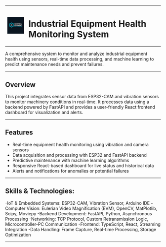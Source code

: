 <table align="center">
  <tr>
    <td><img src="FRONTEND/public/favicon.png" alt="Logo" width="100" /></td>
    <td><h1><strong>Industrial Equipment Health Monitoring System</strong></h1></td>
  </tr>
</table>


A comprehensive system to monitor and analyze industrial equipment health using sensors, real-time data processing, and machine learning to predict maintenance needs and prevent failures.

---

##  Overview

This project integrates sensor data from ESP32-CAM and vibration sensors to monitor machinery conditions in real-time. It processes data using a backend powered by FastAPI and provides a user-friendly React frontend dashboard for visualization and alerts.

---

##  Features

- Real-time equipment health monitoring using vibration and camera sensors
- Data acquisition and processing with ESP32 and FastAPI backend
- Predictive maintenance with machine learning algorithms
- Responsive React-based dashboard for live status and historical data
- Alerts and notifications for anomalies or potential failures

---

## Skills & Technologies:
-IoT & Embedded Systems: ESP32-CAM, Vibration Sensor, Arduino IDE
-Computer Vision: Eulerian Video Magnification (EVM), OpenCV, MatPlotlib, Scipy, Moviepy
-Backend Development: FastAPI, Python, Asynchronous Processing
-Networking: TCP Protocol, Custom Retransmission Logic, Microcontroller-PC Communication
-Frontend: TypeScript, React, Streaming Integration
-Data Handling: Frame Capture, Real-time Processing, Storage Optimization

---
